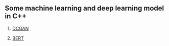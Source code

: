 ## Some machine learning and deep learning model in C++

  1. [DCGAN](/model/dcgan)
  
  2. [BERT](/model/bert)
